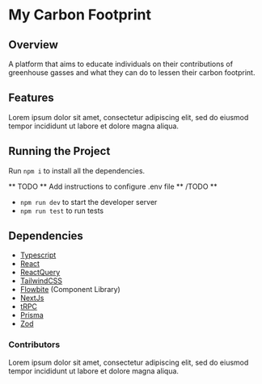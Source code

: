 # My Carbon Footprint
## Overview
A platform that aims to educate individuals on their contributions of greenhouse gasses and what they can do to lessen their carbon footprint.

## Features
Lorem ipsum dolor sit amet, consectetur adipiscing elit, sed do eiusmod tempor incididunt ut labore et dolore magna aliqua.

## Running the Project
Run `npm i` to install all the dependencies.

** TODO **
Add instructions to configure .env file
** /TODO **

- `npm run dev` to start the developer server
- `npm run test` to run tests

## Dependencies
- [Typescript](https://www.typescriptlang.org/docs/handbook/intro.html)
- [React](https://reactjs.org/docs/getting-started.html)
- [ReactQuery](https://react-query-v3.tanstack.com/overview)
- [TailwindCSS](https://v2.tailwindcss.com/docs)
- [Flowbite](https://flowbite-react.com/) (Component Library)
- [NextJs](https://nextjs.org/docs/getting-started)
- [tRPC](https://trpc.io/docs)
- [Prisma](https://www.prisma.io/docs/concepts)
- [Zod](https://zod.dev/)


### Contributors
Lorem ipsum dolor sit amet, consectetur adipiscing elit, sed do eiusmod tempor incididunt ut labore et dolore magna aliqua.

